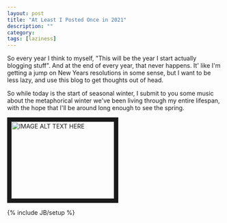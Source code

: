 ```yaml
---
layout: post
title: "At Least I Posted Once in 2021"
description: ""
category: 
tags: [laziness]
---
```

So every year I think to myself, "This will be the year I start actually blogging stuff".  And at the end of every year, that never happens.  It' like I'm getting a jump on New Years resolutions in some sense, but I want to be less lazy, and use this blog to get thoughts out of head.

So while today is the start of seasonal winter, I submit to you some music about the metaphorical winter we've been living through my entire lifespan, with the hope that I'll be around long enough to see the spring.

<a href="http://www.youtube.com/watch?feature=player_embedded&v=WnkDjMDD3JQ
" target="_blank"><img src="http://img.youtube.com/vi/WnkDjMDD3JQ/0.jpg" 
alt="IMAGE ALT TEXT HERE" width="240" height="180" border="10" /></a>

{% include JB/setup %}
